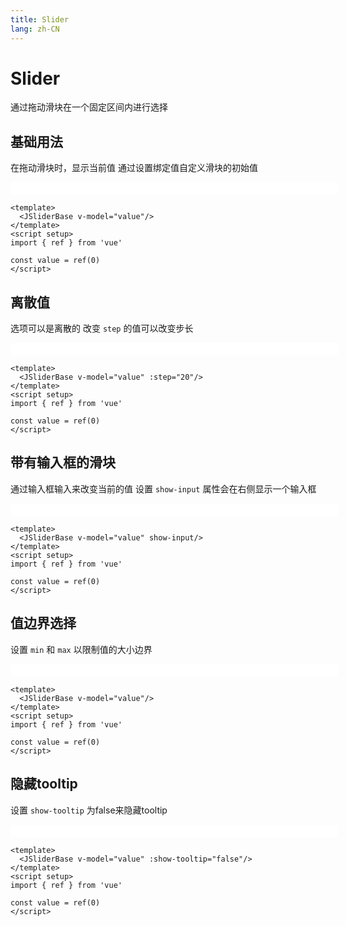 ```yaml
---
title: Slider
lang: zh-CN
---
```

# Slider
通过拖动滑块在一个固定区间内进行选择

## 基础用法
在拖动滑块时，显示当前值
通过设置绑定值自定义滑块的初始值
<div class="box">
  <JSliderBase v-model="value1"/>
</div>

```vue
<template>
  <JSliderBase v-model="value"/>
</template>
<script setup>
import { ref } from 'vue'

const value = ref(0)
</script>
```

## 离散值
选项可以是离散的
改变 `step` 的值可以改变步长
<div class="box">
  <JSliderBase v-model="value2" :step="20"/>
</div>

```vue
<template>
  <JSliderBase v-model="value" :step="20"/>
</template>
<script setup>
import { ref } from 'vue'

const value = ref(0)
</script>
```

## 带有输入框的滑块
通过输入框输入来改变当前的值
设置 `show-input` 属性会在右侧显示一个输入框
<div class="box">
  <JSliderBase v-model="value3" show-input/>
</div>

```vue
<template>
  <JSliderBase v-model="value" show-input/>
</template>
<script setup>
import { ref } from 'vue'

const value = ref(0)
</script>
```

## 值边界选择
设置 `min` 和 `max` 以限制值的大小边界

<div class="box">
  <JSliderBase v-model="value4" :min="20" :max="300"/>
</div>

```vue
<template>
  <JSliderBase v-model="value"/>
</template>
<script setup>
import { ref } from 'vue'

const value = ref(0)
</script>
```

## 隐藏tooltip
设置 `show-tooltip` 为false来隐藏tooltip

<div class="box">
  <JSliderBase v-model="value5" :show-tooltip="false"/>
</div>

```vue
<template>
  <JSliderBase v-model="value" :show-tooltip="false"/>
</template>
<script setup>
import { ref } from 'vue'

const value = ref(0)
</script>
```
<script setup>
import JSliderBase from '../../packages/components/slider/src/JSliderBase.vue'
import { ref } from 'vue'

const value1 = ref(0)
const value2 = ref(0)
const value3 = ref(0)
const value4 = ref(20)
const value5 = ref(0)
</script>

<style scoped>
.box {
  width: 100%;
  padding: 10px;
  background-color: #fff;
  color: #000;
  border-radius: 5px;
}
</style>